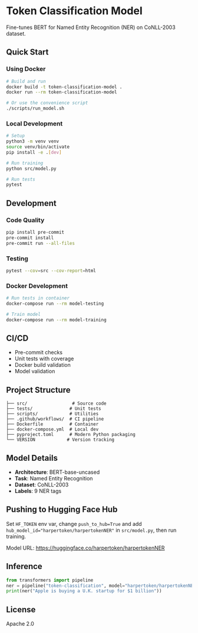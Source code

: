 # Token Classification Model

Fine-tunes BERT for Named Entity Recognition (NER) on CoNLL-2003 dataset.

## Quick Start

### Using Docker

```bash
# Build and run
docker build -t token-classification-model .
docker run --rm token-classification-model

# Or use the convenience script
./scripts/run_model.sh
```

### Local Development

```bash
# Setup
python3 -m venv venv
source venv/bin/activate
pip install -e .[dev]

# Run training
python src/model.py

# Run tests
pytest
```

## Development

### Code Quality

```bash
pip install pre-commit
pre-commit install
pre-commit run --all-files
```

### Testing

```bash
pytest --cov=src --cov-report=html
```

### Docker Development

```bash
# Run tests in container
docker-compose run --rm model-testing

# Train model
docker-compose run --rm model-training
```

## CI/CD

- Pre-commit checks
- Unit tests with coverage
- Docker build validation
- Model validation

## Project Structure

```
├── src/                 # Source code
├── tests/              # Unit tests
├── scripts/            # Utilities
├── .github/workflows/  # CI pipeline
├── Dockerfile          # Container
├── docker-compose.yml  # Local dev
├── pyproject.toml      # Modern Python packaging
└── VERSION            # Version tracking
```

## Model Details

- **Architecture**: BERT-base-uncased
- **Task**: Named Entity Recognition
- **Dataset**: CoNLL-2003
- **Labels**: 9 NER tags

## Pushing to Hugging Face Hub

Set `HF_TOKEN` env var, change `push_to_hub=True` and add `hub_model_id="harpertoken/harpertokenNER"` in `src/model.py`, then run training.

Model URL: https://huggingface.co/harpertoken/harpertokenNER

## Inference

```python
from transformers import pipeline
ner = pipeline("token-classification", model="harpertoken/harpertokenNER")
print(ner("Apple is buying a U.K. startup for $1 billion"))
```

## License

Apache 2.0
